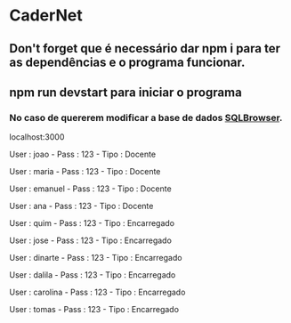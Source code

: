 # CaderNet

## Don't forget que é necessário dar npm i para ter as dependências e o programa funcionar.
## npm run devstart para iniciar o programa

### No caso de quererem modificar a base de dados [SQLBrowser](https://sqlitebrowser.org/).

localhost:3000

User : joao - Pass : 123 - Tipo : Docente

User : maria - Pass : 123 - Tipo : Docente

User : emanuel - Pass : 123 - Tipo : Docente

User : ana - Pass : 123 - Tipo : Docente

User : quim - Pass : 123 - Tipo : Encarregado

User : jose - Pass : 123 - Tipo : Encarregado

User : dinarte - Pass : 123 - Tipo : Encarregado

User : dalila - Pass : 123 - Tipo : Encarregado

User : carolina - Pass : 123 - Tipo : Encarregado

User : tomas - Pass : 123 - Tipo : Encarregado
